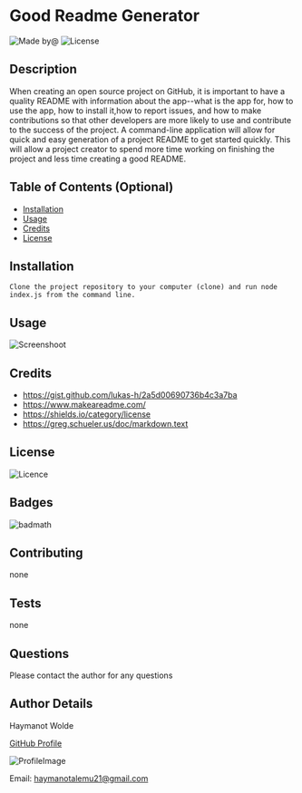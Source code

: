 
# **Good Readme Generator**
![Made by@](https://img.shields.io/badge/License-haymanotyealemu-brightgreen.svg)
![License](https://img.shields.io/badge/License-none-blue.svg)

## Description
When creating an open source project on GitHub, it is important to have a quality README with information about the app--what is the app for, how to use the app, how to install it,how to report issues, and how to make contributions so that other developers are more likely to use and contribute to the success of the project. A command-line application will allow for quick and easy generation of a project README to get started quickly. This will allow a project creator to spend more time working on finishing the project and less time creating a good README.
## Table of Contents (Optional)
* [Installation](#installation)
* [Usage](#usage)
* [Credits](#credits)
* [License](#license)
## Installation

    Clone the project repository to your computer (clone) and run node index.js from the command line.

## Usage
![Screenshoot](https://drive.google.com/file/d/1KWonNmbh2opsutXiE4XQTdBql6Oy-p0b/view)

## Credits
 * https://gist.github.com/lukas-h/2a5d00690736b4c3a7ba  
 * https://www.makeareadme.com/  
 * https://shields.io/category/license  
 * https://greg.schueler.us/doc/markdown.text  


## License
![Licence](https://img.shields.io/badge/License-none-blue.svg)
## Badges
![badmath](https://img.shields.io/github/languages/top/nielsenjared/badmath)
## Contributing 
none
## Tests
none
## Questions
Please contact the author for any questions
## Author Details 
Haymanot Wolde

[GitHub Profile](https://github.com/haymanotyealemu)

![ProfileImage](https://avatars0.githubusercontent.com/u/43423292?v=4)

Email: <haymanotalemu21@gmail.com>
